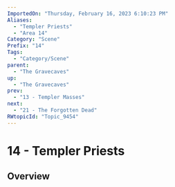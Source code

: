 ```yaml
---
ImportedOn: "Thursday, February 16, 2023 6:10:23 PM"
Aliases:
  - "Templer Priests"
  - "Area 14"
Category: "Scene"
Prefix: "14"
Tags:
  - "Category/Scene"
parent:
  - "The Gravecaves"
up:
  - "The Gravecaves"
prev:
  - "13 - Templer Masses"
next:
  - "21 - The Forgotten Dead"
RWtopicId: "Topic_9454"
---
```

# 14 - Templer Priests
## Overview
